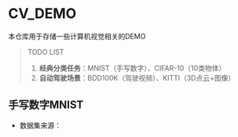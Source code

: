 # CV_DEMO

本仓库用于存储一些计算机视觉相关的DEMO

> TODO LIST
>
> 1. **经典分类任务**：MNIST（手写数字）、CIFAR-10（10类物体）
> 2. **自动驾驶场景**：BDD100K（驾驶视频）、KITTI（3D点云+图像）

## 手写数字MNIST

+ 数据集来源：